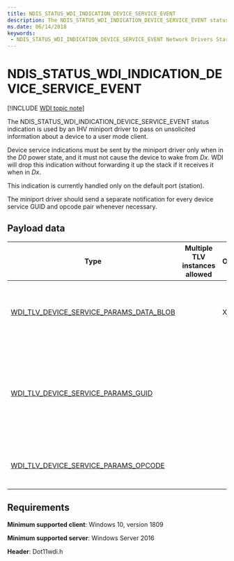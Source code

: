 ```yaml
---
title: NDIS_STATUS_WDI_INDICATION_DEVICE_SERVICE_EVENT
description: The NDIS_STATUS_WDI_INDICATION_DEVICE_SERVICE_EVENT status indication is used by a miniport driver to pass on unsolicited information about a device to a user mode client.
ms.date: 06/14/2018
keywords:
 - NDIS_STATUS_WDI_INDICATION_DEVICE_SERVICE_EVENT Network Drivers Starting with Windows Vista
---
```


# NDIS_STATUS_WDI_INDICATION_DEVICE_SERVICE_EVENT

[!INCLUDE [WDI topic note](../includes/wdi-version-warning.md)]

The NDIS_STATUS_WDI_INDICATION_DEVICE_SERVICE_EVENT status indication is used by an IHV miniport driver to pass on unsolicited information about a device to a user mode client.

Device service indications must be sent by the miniport driver only when in the *D0* power state, and it must not cause the device to wake from *Dx*. WDI will drop this indication without forwarding it up the stack if it receives it when in *Dx*.

This indication is currently handled only on the default port (station).

The miniport driver should send a separate notification for every device service GUID and opcode pair whenever necessary.

## Payload data

| Type | Multiple TLV instances allowed | Optional | Description |
| --- | --- | --- | --- |
| [WDI_TLV_DEVICE_SERVICE_PARAMS_DATA_BLOB](wdi-tlv-device-service-params-data-blob.md) |   | X | The information received from the IHV miniport driver. |
| [WDI_TLV_DEVICE_SERVICE_PARAMS_GUID](wdi-tlv-device-service-params-guid.md) |   |   | The GUID that identifies the device service to which this indication belongs (as defined by the IHV/OEM). |
| [WDI_TLV_DEVICE_SERVICE_PARAMS_OPCODE](wdi-tlv-device-service-params-opcode.md) |   |   | The opcode specific to the device service. |

## Requirements

**Minimum supported client**: Windows 10, version 1809

**Minimum supported server**: Windows Server 2016

**Header**: Dot11wdi.h

